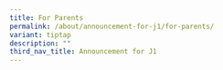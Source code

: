 ```yaml
---
title: For Parents
permalink: /about/announcement-for-j1/for-parents/
variant: tiptap
description: ""
third_nav_title: Announcement for J1
---
```

<p></p>